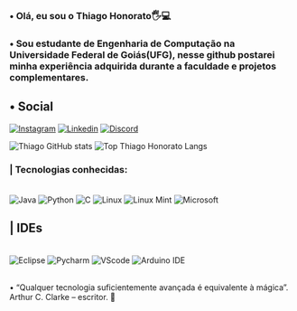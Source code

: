 ### • Olá, eu sou o Thiago Honorato🖐️💻
### • Sou estudante de Engenharia de Computação na Universidade Federal de Goiás(UFG), nesse github postarei minha experiência adquirida durante a faculdade e projetos complementares.

## • Social

[![Instagram](https://img.shields.io/badge/Instagram-E4405F?style=for-the-badge&logo=instagram&logoColor=white)](https://instagram.com/thiago_honorato_f?igshid=MzNlNGNkZWQ4Mg==)
[![Linkedin](https://img.shields.io/badge/LinkedIn-0077B5?style=for-the-badge&logo=linkedin&logoColor=white)](https://www.linkedin.com/in/thiago-honorato-ba9219255/)
[![Discord](https://img.shields.io/badge/Discord-7289DA?style=for-the-badge&logo=discord&logoColor=white)](https://discord.com/channels/@me)

![Thiago GitHub stats](https://github-readme-stats.vercel.app/api?username=ThiagoHF31&show_icons=true&theme=tokyonight)
![Top Thiago Honorato Langs](https://github-readme-stats.vercel.app/api/top-langs/?username=ThiagoHF31&hide_progress=true&theme=tokyonight)


### | Tecnologias conhecidas: 
<div style="display: inline_block"><br>
    <img align="center" alt="Java" src="https://img.shields.io/badge/Java-ED8B00?style=for-the-badge&logo=openjdk&logoColor=white">
    <img align="center" alt="Python" src="https://img.shields.io/badge/Python-14354C?style=for-the-badge&logo=python&logoColor=white">
    <img align="center" alt="C" src="https://img.shields.io/badge/C-00599C?style=for-the-badge&logo=c&logoColor=white">
    <img align="center" alt="Linux" src="https://img.shields.io/badge/Linux-FCC624?style=for-the-badge&logo=linux&logoColor=black">
    <img align="center" alt="Linux Mint" src="https://img.shields.io/badge/Linux_Mint-87CF3E?style=for-the-badge&logo=linux-mint&logoColor=white">
    <img align="center" alt="Microsoft" src="https://img.shields.io/badge/Windows-0078D6?style=for-the-badge&logo=windows&logoColor=white">
</div>

## | IDEs

<div style="display: inline_block"><br>
    <img align="center" alt="Eclipse" src="https://img.shields.io/badge/Eclipse-2C2255?style=for-the-badge&logo=eclipse&logoColor=white">
    <img align="center" alt="Pycharm" src="https://img.shields.io/badge/PyCharm-000000.svg?&style=for-the-badge&logo=PyCharm&logoColor=whitee">
    <img align="center" alt="VScode" src="https://img.shields.io/badge/Visual_Studio_Code-0078D4?style=for-the-badge&logo=visual%20studio%20code&logoColor=white">
    <img align="center" alt="Arduino IDE" src="https://img.shields.io/badge/Arduino_IDE-00979D?style=for-the-badge&logo=arduino&logoColor=white">
</div><br/>

• “Qualquer tecnologia suficientemente avançada é equivalente à mágica”. Arthur C. Clarke – escritor. 🎩
